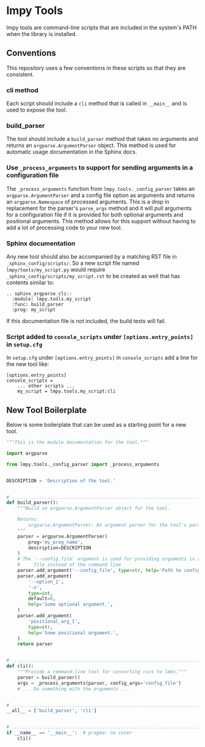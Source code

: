 # lmpy Tools

lmpy tools are command-line scripts that are included in the system's PATH when the library is installed.

## Conventions

This repository uses a few conventions in these scripts so that they are consistent.

### cli method

Each script should include a `cli` method that is called in `__main__` and is used to
expose the tool.

### build_parser

The tool should include a `build_parser` method that takes no arguments and returns an
`argparse.ArgumentParser` object.  This method is used for automatic usage
documentation in the Sphinx docs.

### Use `_process_arguments` to support for sending arguments in a configuration file

The `_process_arguments` function from `lmpy.tools._config_parser` takes an
`argparse.ArgumentParser` and a config file option as arguments and returns an
`argparse.Namespace` of processed arguments.  This is a drop in replacement for the
parser's `parse_args` method and it will pull arguments for a configuration file if it
is provided for both optional arguments and positional arguments.  This method allows
for this support without having to add a lot of processing code to your new tool.

### Sphinx documentation

Any new tool should also be accompanied by a matching RST file in
`_sphinx_config/scripts/`.  So a new script file named `lmpy/tools/my_script.py` would
require `_sphinx_config/scripts/my_script.rst` to be created as well that has contents
similar to:

```text
.. sphinx_argparse_cli::
  :module: lmpy.tools.my_script
  :func: build_parser
  :prog: my_script
```

If this documentation file is not included, the build tests will fail.

### Script added to `console_scripts` under `[options.entry_points]` in `setup.cfg`

In `setup.cfg` under `[options.entry_points]` in `console_scripts` add a line for the
new tool like:

```text
[options.entry_points]
console_scripts =
    ... other scripts ...
    my_script = lmpy.tools.my_script:cli

```

## New Tool Boilerplate

Below is some boilerplate that can be used as a starting point for a new tool.

```python
"""This is the module documentation for the tool."""

import argparse

from lmpy.tools._config_parser import _process_arguments


DESCRIPTION = 'Description of the tool.'


# .....................................................................................
def build_parser():
    """Build an argparse.ArgumentParser object for the tool.

    Returns:
        argparse.ArgumentParser: An argument parser for the tool's parameters.
    """
    parser = argparse.ArgumentParser(
        prog='my_prog_name',
        description=DESCRIPTION
    )
    # The '--config_file' argument is used for providing arguments in a configuration
    #     file instead of the command line
    parser.add_argument('--config_file', type=str, help='Path to configuration file.')
    parser.add_argument(
        '--option_1',
        '-o',
        type=int,
        default=0,
        help='Some optional argument.',
    )
    parser.add_argument(
        'positional_arg_1',
        type=str,
        help='Some positional argument.',
    )
    return parser


# .....................................................................................
def cli():
    """Provide a command-line tool for converting csvs to lmms."""
    parser = build_parser()
    args = _process_arguments(parser, config_args='config_file')
    # ... Do something with the arguments ...


# .....................................................................................
__all__ = ['build_parser', 'cli']


# .....................................................................................
if __name__ == '__main__':  # pragma: no cover
    cli()
```
